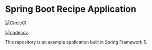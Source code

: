 # Spring Boot Recipe Application

[![CircleCI](https://circleci.com/gh/springframeworkguru/spring5-recipe-app.svg?style=svg)](https://circleci.com/gh/springframeworkguru/spring5-recipe-app)

[![codecov](https://codecov.io/gh/Damrocka89/recipes/branch/master/graph/badge.svg)](https://codecov.io/gh/Damrocka89/recipes)

This repository is an example application built in Spring Framework 5.

